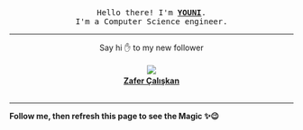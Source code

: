 <p align='center'>
    <samp>Hello there! I'm <b><a href='https://github.com/abdelyouni'>YOUNI</a></b>.<br>
        I'm a Computer Science engineer.
    </samp>
</p>
<hr>
<p align='center'>
    <span>Say hi ✋ to my new follower </span></br></br>
    <img src='https://itspot.ma/github/zafercaliskan_avatar.png'><b></br>
    <a href='https://github.com/zafercaliskan'>Zafer Çalışkan</a></b></br></br>
</p>
<hr>
<b>Follow me, then refresh this page to see the Magic ✨😉</b>